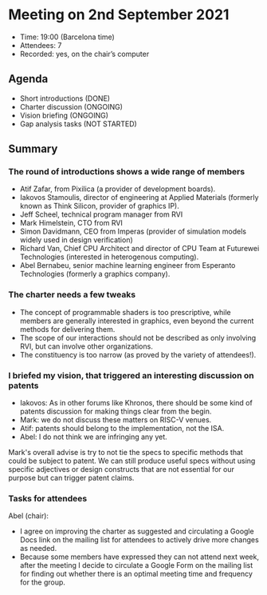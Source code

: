 # Meeting on 2nd September 2021

- Time: 19:00 (Barcelona time)
- Attendees: 7
- Recorded: yes, on the chair’s computer

## Agenda

- Short introductions (DONE)
- Charter discussion (ONGOING)
- Vision briefing (ONGOING)
- Gap analysis tasks (NOT STARTED)

## Summary


### The round of introductions shows a wide range of members

- Atif Zafar, from Pixilica (a provider of development boards).
- Iakovos Stamoulis, director of engineering at Applied Materials (formerly known as Think Silicon, provider of graphics IP).
- Jeff Scheel, technical program manager from RVI
- Mark Himelstein, CTO from RVI
- Simon Davidmann, CEO from Imperas (provider of simulation models widely used in design verification)
- Richard Van, Chief CPU Architect and director of CPU Team at Futurewei Technologies (interested in heterogenous computing).
- Abel Bernabeu, senior machine learning engineer from Esperanto Technologies (formerly a graphics company).

### The charter needs a few tweaks

- The concept of programmable shaders is too prescriptive, while members are generally interested in graphics, even beyond the current methods for delivering them.
- The scope of our interactions should not be described as only involving RVI, but can involve other organizations.
- The constituency is too narrow (as proved by the variety of attendees!). 

### I briefed my vision, that triggered an interesting discussion on patents

- Iakovos: As in other forums like Khronos, there should be some kind of patents discussion for making things clear from the begin.
- Mark: we do not discuss these matters on RISC-V venues.
- Atif: patents should belong to the implementation, not the ISA.
- Abel: I do not think we are infringing any yet.

Mark's overall advise is try to not tie the specs to specific methods that could be subject to patent. We can still produce useful specs without using specific adjectives or design constructs that are not essential for our purpose but can trigger patent claims.

### Tasks for attendees

Abel (chair):
- I agree on improving the charter as suggested and circulating a Google Docs link on the mailing list for attendees to actively drive more changes as needed.
- Because some members have expressed they can not attend next week, after the meeting I decide to circulate a Google Form on the mailing list for finding out whether there is an optimal meeting time and frequency for the group.
